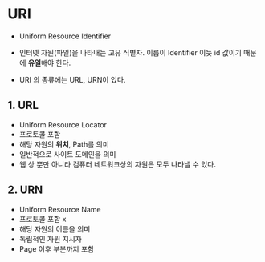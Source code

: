 # URI

- Uniform Resource Identifier

- 인터넷 자원(파일)을 나타내는 고유 식별자. 이름이 Identifier 이듯 id 값이기 때문에 **유일**해야 한다.
- URI 의 종류에는 URL, URN이 있다.

## 1. URL

- Uniform Resource Locator
- 프로토콜 포함
- 해당 자원의 **위치**, Path를 의미
- 일반적으로 사이트 도메인을 의미
- 웹 상 뿐만 아니라 컴퓨터 네트워크상의 자원은 모두 나타낼 수 있다.

## 2. URN

- Uniform Resource Name
- 프로토콜 포함 x
- 해당 자원의 이름을 의미
- 독립적인 자원 지시자
- Page 이후 부분까지 포함